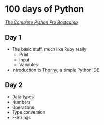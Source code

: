 # 100 days of Python

*[The Complete Python Pro Bootcamp](https://www.udemy.com/course/100-days-of-code/)*

## Day 1

- The basic stuff, much like Ruby really
  - Print
  - Input
  - Variables
- Introduction to [Thonny](https://thonny.org/), a simple Python IDE

## Day 2

- Data types
- Numbers
- Operations
- Type conversion
- F-Strings
